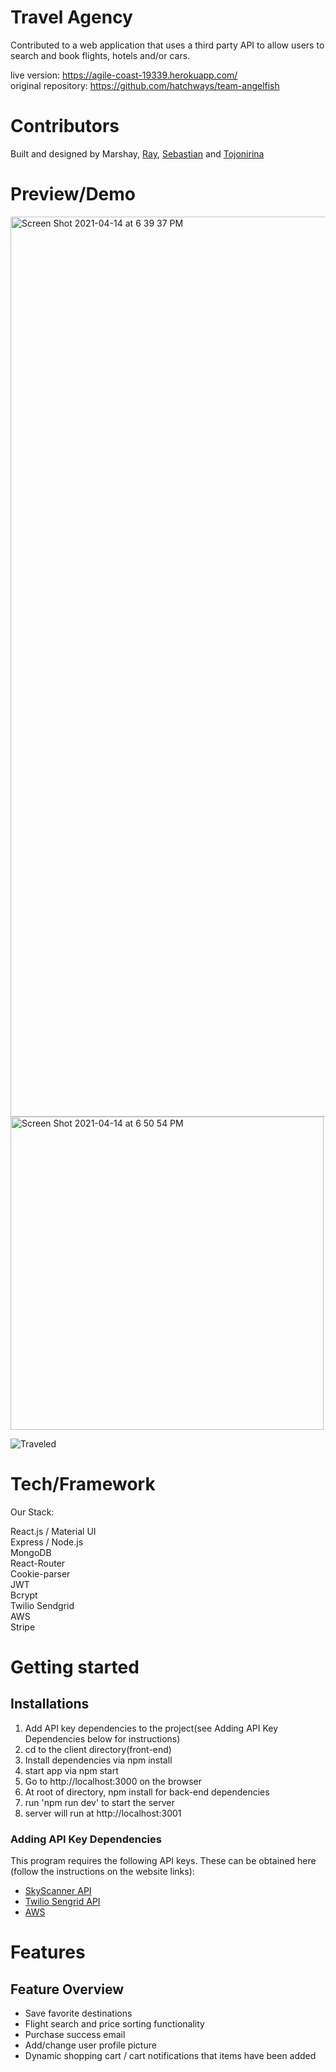 # Travel Agency

Contributed to a web application that uses a third party API to allow users to search and book flights, hotels and/or cars. 

live version: https://agile-coast-19339.herokuapp.com/ <br/>
original repository: https://github.com/hatchways/team-angelfish

# Contributors

Built and designed by Marshay, [Ray](https://github.com/BoomBoomRay), [Sebastian](https://github.com/gbudjeakp) and [Tojonirina](https://github.com/Tojonirina4)

# Preview/Demo

<img width="1440" alt="Screen Shot 2021-04-14 at 6 39 37 PM" src="https://user-images.githubusercontent.com/65259996/114791690-e7667f80-9d54-11eb-893c-4f5c688bd428.png">

<img width="501" alt="Screen Shot 2021-04-14 at 6 50 54 PM" src="https://user-images.githubusercontent.com/65259996/114791709-ef262400-9d54-11eb-8e43-c657d1aba8ff.png">

![Traveled](https://user-images.githubusercontent.com/65259996/114809256-d418db80-9d77-11eb-88e7-cb02ca058212.gif)


# Tech/Framework
Our Stack: 

React.js / Material UI <br/>
Express / Node.js <br/>
MongoDB <br/>
React-Router <br/>
Cookie-parser <br/>
JWT <br/>
Bcrypt <br/>
Twilio Sendgrid <br/>
AWS <br/>
Stripe

# Getting started
## Installations

1. Add API key dependencies to the project(see Adding API Key Dependencies below for instructions)
2. cd to the client directory(front-end)
3. Install dependencies via npm install
4. start app via npm start
5. Go to http://localhost:3000 on the browser
6. At root of directory, npm install for back-end dependencies
7. run 'npm run dev' to start the server
8. server will run at http://localhost:3001

### Adding API Key Dependencies

This program requires the following API keys. These can be obtained here (follow the instructions on the website links):

- [SkyScanner API](https://rapidapi.com/skyscanner/api/skyscanner-flight-search)
- [Twilio Sengrid API](https://sendgrid.com/docs/for-developers/sending-email/api-getting-started/)
- [AWS](https://docs.aws.amazon.com/index.html)

# Features
## Feature Overview

- Save favorite destinations
- Flight search and price sorting functionality
- Purchase success email
- Add/change user profile picture
- Dynamic shopping cart / cart notifications that items have been added
